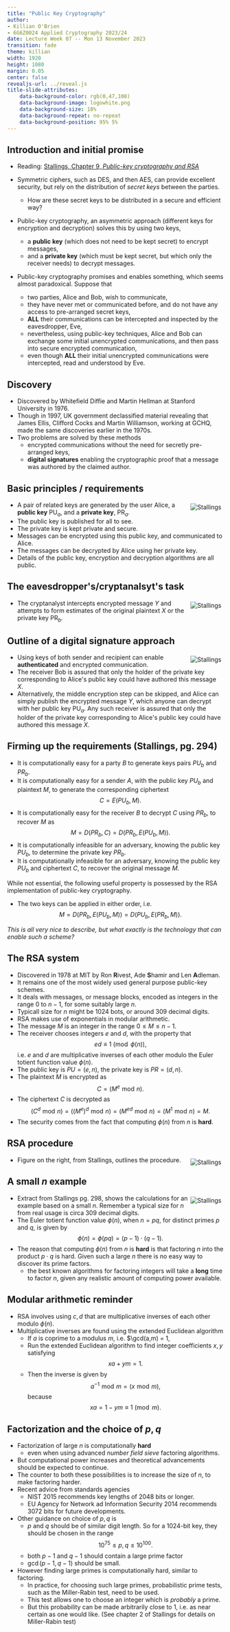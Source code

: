 ```yaml
---
title: "Public Key Cryptography"
author:
- Killian O'Brien
- 6G6Z0024 Applied Cryptography 2023/24
date: Lecture Week 07 -- Mon 13 November 2023
transition: fade
theme: killian
width: 1920
height: 1080
margin: 0.05
center: false
revealjs-url: ../reveal.js
title-slide-attributes:
    data-background-color: rgb(0,47,108)	
    data-background-image: logowhite.png
    data-background-size: 18%
    data-background-repeat: no-repeat
    data-background-position: 95% 5%	
---
```


## Introduction and initial promise

* Reading: <a href="https://mmu.on.worldcat.org/oclc/1334132058" target="_blank">Stallings, Chapter 9, <em>Public-key cryptography and RSA</em></a>

* Symmetric ciphers, such as DES, and then AES, can provide excellent security, but rely on the distribution of *secret keys* between the parties.
    - How are these secret keys to be distributed in a secure and efficient way?
* Public-key cryptography, an asymmetric approach (different keys for encryption and decryption) solves this by using two keys, 
    - a **public key** (which does not need to be kept secret) to encrypt messages,
    - and a **private key** (which must be kept secret, but which only the receiver needs) to decrypt messages.
* Public-key cryptography promises and enables something, which seems almost paradoxical. Suppose that
    - two parties, Alice and Bob, wish to communicate,
    - they have never met or communicated before, and do not have any access to pre-arranged secret keys,
    - **ALL** their communications can be intercepted and inspected by the eavesdropper, Eve,
    - nevertheless, using public-key techniques, Alice and Bob can exchange some initial unencrypted communications, and then pass into secure encrypted communication,
    - even though **ALL** their initial unencrypted communications were intercepted, read and understood by Eve. 

## Discovery

* Discovered by Whitefield Diffie and Martin Hellman at Stanford University in 1976. 
* Though in 1997, UK government declassified material revealing that James Ellis, Clifford Cocks and Martin Williamson, working at GCHQ, made the same discoveries earlier in the 1970s.
* Two problems are solved by these methods
    - encrypted communications without the need for secretly pre-arranged keys,
    - **digital signatures** enabling the cryptographic proof that a message was authored by the claimed author.

## Basic principles / requirements

* <img src="./images/public-key-overview.png" alt="Stallings" style="padding:5px;height=50%;float:right"> A pair of related keys are generated by the user Alice, a **public key** $\text{PU}_a$, and a **private key**, $\text{PR}_a$.
* The public key is published for all to see. 
* The private key is kept private and secure. 
* Messages can be encrypted using this public key, and communicated to Alice. 
* The messages can be decrypted by Alice using her private key. 
* Details of the public key, encryption and decryption algorithms are all public. 

## The eavesdropper's/cryptanalsyt's task

* <img src="./images/public-key-crypt.png" alt="Stallings" style="padding:5px;height=50%;float:right"> The cryptanalyst intercepts encrypted message $Y$ and attempts to form estimates of the original plaintext $X$ or the private key $\text{PR}_b$. 

## Outline of a digital signature approach

* <img src="./images/pub-key-auth.png" alt="Stallings" style="padding:5px;height=50%;float:right"> Using keys of both sender and recipient can enable **authenticated** and encrypted communication.
* The receiver Bob is assured that only the holder of the private key corresponding to Alice's public key could have authored this message $X$.
* Alternatively, the middle encryption step can be skipped, and Alice can simply publish the encrypted message $Y$, which anyone can decrypt with her public key $\text{PU}_a$. Any such receiver is assured that only the holder of the private key corresponding to Alice's public key could have authored this message $X$.

## Firming up the requirements (Stallings, pg. 294)

* It is computationally easy for a party $B$ to generate keys pairs $PU_b$ and $PR_b$.
* It is computationally easy for a sender $A$, with the public key $PU_b$ and plaintext $M$, to generate the corresponding ciphertext
$$C = E(PU_b,M).$$
* It is computationally easy for the receiver $B$ to decrypt $C$ using $PR_b$, to recover $M$ as
$$M = D(PR_b,C) = D \big ( PR_b, E(PU_b,M) \big ).$$
* It is computationally infeasible for an adversary, knowing the public key $PU_b$, to determine the private key $PR_b$. 
* It is computationally infeasible for an adversary, knowing the public key $PU_b$ and ciphertext $C$, to recover the original message $M$.

While not essential, the following useful property is possessed by the RSA implementation of public-key cryptography. 

* The two keys can be applied in either order, i.e.
$$M = D \big ( PR_b, E(PU_b,M) \big ) = D \big ( PU_b, E(PR_b,M) \big ) .$$

*This is all very nice to describe, but what exactly is the technology that can enable such a scheme?*

## The RSA system

* Discovered in 1978 at MIT by Ron **R**ivest, Ade **S**hamir and Len **A**dleman.
* It remains one of the most widely used general purpose public-key schemes.
* It deals with messages, or message blocks, encoded as integers in the range $0$ to $n-1$, for some suitably large $n$. 
* Typicall size for $n$ might be 1024 bots, or around 309 decimal digits.
* RSA makes use of exponentials in modular arithmetic. 
* The message $M$ is an integer in the range $0 \leq M \leq n-1$. 
* The receiver chooses integers $e$ and $d$, with the property that
$$ed \equiv 1 \pmod{\phi(n)},$$
i.e. $e$ and $d$ are multiplicative inverses of each other modulo the Euler totient function value $\phi(n)$.
* The public key is $PU = (e,n)$, the private key is $PR = (d,n)$. 
* The plaintext $M$ is encrypted as 
$$C = (M^e \, \, \text{mod} \, \, n).$$
* The ciphertext $C$ is decrypted as 
$$ (C^d \, \, \text{mod} \, \, n ) = ((M^e)^d \, \, \text{mod} \, \, n ) = (M^{ed} \, \, \text{mod} \, \, n ) = (M^1 \, \, \text{mod} \, \, n) = M.$$
* The security comes from the fact that computing $\phi(n)$ from $n$ is **hard**. 

## RSA procedure

* <img src="./images/RSA-summ.png" alt="Stallings" style="padding:5px;height=50%;float:right"> Figure on the right, from Stallings, outlines the procedure. 

## A small $n$ example

* <img src="./images/RSA-eg.png" alt="Stallings" style="padding:5px;height=50%;float:right"> Extract from Stallings pg. 298, shows the calculations for an example based on a small $n$. Remember a typical size for $n$ from real usage is circa 309 decimal digits. 
* The Euler totient function value $\phi(n)$, when $n=pq$, for distinct primes $p$ and $q$, is given by 
$$\phi(n) = \phi(pq) = (p-1)\cdot (q-1).$$
* The reason that computing $\phi(n)$ from $n$ is **hard** is that factoring $n$ into the product $p \cdot q$ is hard. Given such a large $n$ there is no easy way to discover its prime factors. 
    - the best known algorithms for factoring integers will take a **long** time to factor $n$, given any realistic amount of computing power available. 

## Modular arithmetic reminder

* RSA involves using $c,d$ that are multiplicative inverses of each other modulo $\phi(n)$. 
* Multiplicative inverses are found using the extended Euclidean algorithm
    - If $a$ is coprime to a modulus $m$, i.e. $\gcd(a,m) = 1,
    - Run the extended Euclidean algorithm to find integer coefficients $x,y$ satisfying
    $$xa + ym = 1.$$
    - Then the inverse is given by 
    $$a^{-1} \, \, \text{mod} \, \, m = (x \, \, \text{mod} \, \, m ),$$
    because
    $$xa = 1 - ym \equiv 1 \pmod{m}.$$

<!-- ## Computation aspects of RSA encryption/decryption

* Exponentiation
    - useful modular properties
    - repeated squaring
    - efficiencies with public and private keys (maybe skippable, but good for at least one lab / homework problem)
        - don't understand the timing attack point yet -->

## Factorization and the choice of $p,q$

* Factorization of large $n$ is computationally **hard**
    - even when using advanced *number field sieve* factoring algorithms. 
* But computational power increases and theoretical advancements should be expected to continue.
* The counter to both these possibilities is to increase the size of $n$, to make factoring harder.
* Recent advice from standards agencies
    - NIST 2015 recommends key lengths of 2048 bits or longer.
    - EU Agency for Network ad Information Security 2014 recommends 3072 bits for future developments.
* Other guidance on choice of $p,q$ is
    - $p$ and $q$ should be of similar digit length. So for a 1024-bit key, they should be chosen in the range
    $$10^{75} \leq p,q \leq 10^{100}.$$
    - both $p-1$ and $q-1$ should contain a large prime factor
    - $\gcd(p-1,q-1)$ should be small. 
* However finding large primes is computationally hard, similar to factoring.
    - In practice, for choosing such large primes, probabilistic prime tests, such as the Miller-Rabin test, need to be used. 
    - This test allows one to choose an integer which is *probably* a prime.
    - But this probability can be made arbitrarily close to 1, i.e. as near certain as one would like. (See chapter 2 of Stallings for details on Miller-Rabin test)